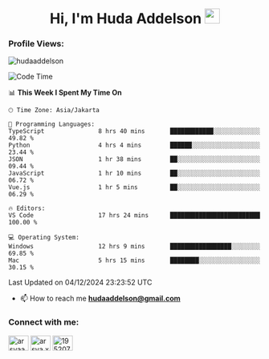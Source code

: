 <h1 align="center">Hi, I'm Huda Addelson 
  <img src="https://media.giphy.com/media/hvRJCLFzcasrR4ia7z/giphy.gif" width="30px"/>
</h1>

<p align="left"> <h3>Profile Views:</h3> <img src="https://komarev.com/ghpvc/?username=huda-addelson&label=Profile%20views&color=0e75b6&style=flat" alt="hudaaddelson" /> </p>

<!--START_SECTION:waka-->
![Code Time](http://img.shields.io/badge/Code%20Time-28%20hrs%208%20mins-blue)

📊 **This Week I Spent My Time On** 

```text
🕑︎ Time Zone: Asia/Jakarta

💬 Programming Languages: 
TypeScript               8 hrs 40 mins       ████████████░░░░░░░░░░░░░   49.82 % 
Python                   4 hrs 4 mins        ██████░░░░░░░░░░░░░░░░░░░   23.44 % 
JSON                     1 hr 38 mins        ██░░░░░░░░░░░░░░░░░░░░░░░   09.44 % 
JavaScript               1 hr 10 mins        ██░░░░░░░░░░░░░░░░░░░░░░░   06.72 % 
Vue.js                   1 hr 5 mins         ██░░░░░░░░░░░░░░░░░░░░░░░   06.29 % 

🔥 Editors: 
VS Code                  17 hrs 24 mins      █████████████████████████   100.00 % 

💻 Operating System: 
Windows                  12 hrs 9 mins       █████████████████░░░░░░░░   69.85 % 
Mac                      5 hrs 15 mins       ████████░░░░░░░░░░░░░░░░░   30.15 % 
```


 Last Updated on 04/12/2024 23:23:52 UTC
<!--END_SECTION:waka-->

- 📫 How to reach me **hudaaddelson@gmail.com**

<h3 align="left">Connect with me:</h3>
<p align="left">
<a href="https://www.linkedin.com/in/muhammad-khoirul-huda-559006139/" target="blank"><img align="center" src="https://raw.githubusercontent.com/rahuldkjain/github-profile-readme-generator/master/src/images/icons/Social/linked-in-alt.svg" alt="arsyaadi" height="30" width="40" /></a>
<a href="https://fb.com/khoirul.huda.35513" target="blank"><img align="center" src="https://raw.githubusercontent.com/rahuldkjain/github-profile-readme-generator/master/src/images/icons/Social/facebook.svg" alt="arsya.xkz" height="30" width="40" /></a>
<a href="https://stackoverflow.com/users/19123792" target="blank"><img align="center" src="https://raw.githubusercontent.com/rahuldkjain/github-profile-readme-generator/master/src/images/icons/Social/stack-overflow.svg" alt="19520749" height="30" width="40" /></a>
</p>
